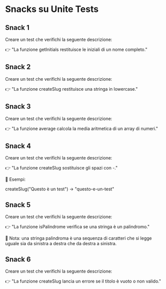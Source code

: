 # Snacks su Unite Tests

## Snack 1
Creare un test che verifichi la seguente descrizione:

👉 "La funzione getInitials restituisce le iniziali di un nome completo."

## Snack 2
Creare un test che verifichi la seguente descrizione:

👉 "La funzione createSlug restituisce una stringa in lowercase."

## Snack 3
Creare un test che verifichi la seguente descrizione:

👉 "La funzione average calcola la media aritmetica di un array di numeri."

## Snack 4
Creare un test che verifichi la seguente descrizione:

👉 "La funzione createSlug sostituisce gli spazi con -."


📌 Esempi:

createSlug("Questo è un test") → "questo-e-un-test"

## Snack 5
Creare un test che verifichi la seguente descrizione:

👉 "La funzione isPalindrome verifica se una stringa è un palindromo."



📌 Nota: una stringa palindroma è una sequenza di caratteri che si legge uguale sia da sinistra a destra che da destra a sinistra.

## Snack 6
Creare un test che verifichi la seguente descrizione:

👉 "La funzione createSlug lancia un errore se il titolo è vuoto o non valido."